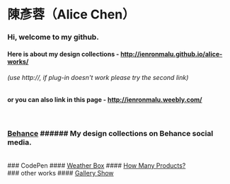 <!--# alice-works-->
# 陳彥蓉（Alice Chen）

### Hi, welcome to my github.

#### Here is about my design collections - http://ienronmalu.github.io/alice-works/  
######	(use http://, if plug-in doesn't work please try the second link)

#### or you can also link in this page - http://ienronmalu.weebly.com/  
<br>
<!--### Resume
cooming soon.-->

### <a href="https://www.behance.net/ienronmalu0fe1" target="_blank">Behance</a>  ###### My design collections on Behance social media.
<br>
### CodePen
####	<a href="https://codepen.io/ienronmalu/pen/rwvQKx/" target="_blank">Weather Box</a>
####	<a href="https://codepen.io/ienronmalu/pen/NvPmQz/" target="_blank">How Many Products?</a>
<br>
### other works
####	<a href="https://ienronmalu.github.io/alice-works/others/galleryshow/" target="_blank">Gallery Show</a>

